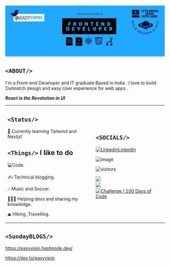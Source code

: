 
![image](https://github.com/Easyvipin/easyvipin/blob/master/Screenshot%202020-10-06%20142231.jpg)

## `<ABOUT/>` 
I'm a Front-end Developer and IT graduate Based in India . I love to build Outmatch design and easy User experience for web apps . 

***React is the Revolution in UI***

<table scrolling=no>
<tr>
<td> 
 
## `<Status/>`
:rocket: Currently learning Tailwind and Nextjs!

## `<Things/>` I like to do
:computer:Code.

 ✍ Technical blogging.  
 
 🎶 Music and Soccer.
 
 👩🏻‍🏫 Helping devs and sharing my knowledge.
 
 :mountain: Hiking ,Travelling.
 
 </td>
 
 <td>
 
## `<SOCIALS/>`

[![Linkedin](https://i.stack.imgur.com/gVE0j.png)LinkedIn](https://www.linkedin.com/in/easyvipin)  

![image](https://img.shields.io/twitter/follow/easyvipin?style=social)

![visitors](https://visitor-badge.laobi.icu/badge?page_id=easyvipin)

 [<img src ="https://img.shields.io/badge/Website-vipin-%23.svg?&style=for-the-badge&logo=&logoColor=white%22">](https://easyvipin.github.io)  
 [<img src ="https://www.codewars.com/users/Easyvipin/badges/large">](https://www.codewars.com/users/Easyvipin)
[![Challenge | 100 Days of Code](https://img.shields.io/static/v1?label=Challenge&labelColor=384357&message=100%20Days%20of%20Code&color=00b4ee&style=for-the-badge&link=https://www.100daysofcode.com)](https://www.100daysofcode.com)
</td>
</tr>
</table>
                                            
## `<SundayBLOGS/>`

https://easyvipin.hashnode.dev/

https://dev.to/easyvipin
                                             
   





